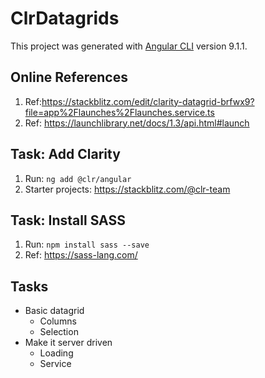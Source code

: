 # ClrDatagrids

This project was generated with [Angular CLI](https://github.com/angular/angular-cli) version 9.1.1.

## Online References

1. Ref:<https://stackblitz.com/edit/clarity-datagrid-brfwx9?file=app%2Flaunches%2Flaunches.service.ts>
2. Ref: <https://launchlibrary.net/docs/1.3/api.html#launch>

## Task: Add Clarity  

1. Run: ```ng add @clr/angular```
2. Starter projects: <https://stackblitz.com/@clr-team>

## Task: Install SASS

1. Run: ```npm install sass --save```
2. Ref: <https://sass-lang.com/>

## Tasks

* Basic datagrid
  * Columns
  * Selection
* Make it server driven
  * Loading
  * Service
